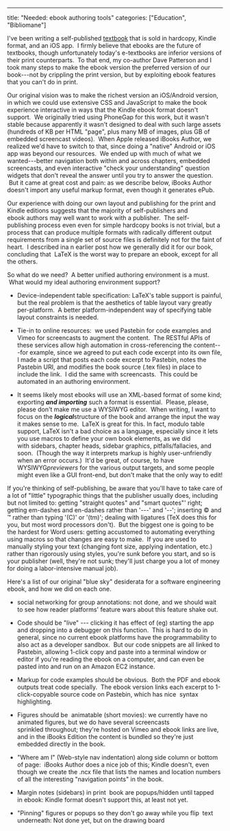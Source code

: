 ---
title: "Needed: ebook authoring tools"
categories: ["Education", "Bibliomane"]

I've been writing a self-published [textbook](http://beta.saasbook.info/) that is sold in hardcopy, Kindle format, and an iOS app.  I firmly believe that ebooks are the future of textbooks, though unfortunately today's e-textbooks are inferior versions of their print counterparts.  To that end, my co-author Dave Patterson and I took many steps to make the ebook version the preferred version of our book---not by crippling the print version, but by exploiting ebook features that you can't do in print.

Our original vision was to make the richest version an iOS/Android version, in which we could use extensive CSS and JavaScript to make the book experience interactive in ways that the Kindle ebook format doesn't support.  We originally tried using PhoneGap for this work, but it wasn't stable because apparently it wasn't designed to deal with such large assets (hundreds of KB per HTML "page", plus many MB of images, plus GB of embedded screencast videos).  When Apple released iBooks Author, we realized we'd have to switch to that, since doing a "native" Android or iOS app was beyond our resources.  We ended up with much of what we wanted---better navigation both within and across chapters, embedded screencasts, and even interactive "check your understanding" question widgets that don't reveal the answer until you try to answer the question.  But it came at great cost and pain: as we describe below, iBooks Author doesn't import any useful markup format, even though it generates ePub.

Our experience with doing our own layout and publishing for the print and Kindle editions suggests that the majority of self-publishers and ebook authors may well want to work with a publisher.  The self-publishing process even even for simple hardcopy books is not trivial, but a process that can produce multiple formats with radically different output requirements from a single set of source files is definitely not for the faint of heart.  I described ina n earlier post how we generally did it for our book, concluding that  LaTeX is the worst way to prepare an ebook, except for all the others.

So what do we need?  A better unified authoring environment is a must.  What would my ideal authoring environment support?

-   Device-independent table specification: LaTeX's table support is painful, but the real problem is that the aesthetics of table layout vary greatly per-platform.  A better platform-independent way of specifying table layout constraints is needed.

-   Tie-in to online resources:  we used Pastebin for code examples and Vimeo for screencasts to augment the content.  The RESTful APIs of these services allow high automation in cross-referencing the content---for example, since we agreed to put each code excerpt into its own file, I made a script that posts each code excerpt to Pastebin, notes the Pastebin URI, and modifies the book source (.tex files) in place to include the link.  I did the same with screencasts.  This could be automated in an authoring environment.

-   It seems likely most ebooks will use an XML-based format of some kind; exporting ***and importing*** such a format is essential.  Please, please, please don't make me use a WYSIWYG editor.  When writing, I want to focus on the ***logical***structure of the book and arrange the input the way it makes sense to me.  LaTeX is great for this. In fact, modulo table support, LaTeX isn't a bad choice as a language, especially since it lets you use macros to define your own book elements, as we did with sidebars, chapter heads, sidebar graphics, pitfalls/fallacies, and soon.  (Though the way it interprets markup is highly user-unfriendly when an error occurs.)  It'd be great, of course, to have WYSIWYG*previewers* for the various output targets, and some people might even like a GUI front-end, but don't make that the only way to edit!

If you're thinking of self-publishing, be aware that you'll have to take care of a lot of "little" typographic things that the publisher usually does, including but not limited to: getting "straight quotes" and "smart quotes"' right; getting em-dashes and en-dashes rather than '---' and '--'; inserting © and ™ rather than typing '(C)' or '(tm)'; dealing with ligatures (TeX does this for you, but most word processors don't).  But the biggest one is going to be the hardest for Word users: getting accustomed to automating everything using macros so that changes are easy to make.  If you are used to manually styling your text (changing font size, applying indentation, etc.) rather than rigorously using styles, you're sunk before you start, and so is your publisher (well, they're not sunk; they'll just charge you a lot of money for doing a labor-intensive manual job).

Here's a list of our original "blue sky" desiderata for a software engineering ebook, and how we did on each one.

-   social networking for group annotations: not done, and we should wait to see how reader platforms' feature wars about this feature shake out.

-   Code should be "live" --- clicking it has effect of (eg) starting the app and dropping into a debugger on this function.  This is hard to do in general, since no current ebook platforms have the programmability to also act as a developer sandbox.  But our code snippets are all linked to Pastebin, allowing 1-click copy and paste into a terminal window or editor if you're reading the ebook on a computer, and can even be pasted into and run on an Amazon EC2 instance.

-   Markup for code examples should be obvious.  Both the PDF and ebook outputs treat code specially.  The ebook version links each excerpt to 1-click-copyable source code on Pastebin, which has nice  syntax highlighting.

-   Figures should be  animatable (short movies): we currently have no animated figures, but we do have several screencasts sprinkled throughout; they're hosted on Vimeo and ebook links are live, and in the iBooks Edition the content is bundled so they're just embedded directly in the book.

-   "Where am I" (Web-style nav indentation) along side column or bottom of page:  iBooks Author does a nice job of this; Kindle doesn't, even though we create the .ncx file that lists the names and location numbers of all the interesting "navigation points" in the book.

-   Margin notes (sidebars) in print  book are popups/hidden until tapped in ebook: Kindle format doesn't support this, at least not yet.

-   "Pinning" figures or popups so they don't go away while you flip  text underneath: Not done yet, but on the drawing board
